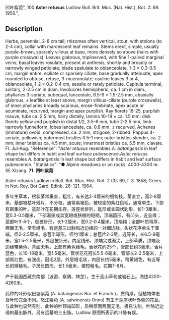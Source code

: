 凹叶紫菀",
100.**Aster retusus** Ludlow Bull. Brit. Mus. (Nat. Hist.), Bot. 2: 69. 1956.",

## Description
Herbs, perennial, 2-8 cm tall; rhizomes often vertical, stout, with stolons (to 2-4 cm), collar with marcescent leaf remains. Stems erect, simple, usually purple-brown, sparsely villous at base, more densely so above (hairs with purple crosswalls). Leaves glabrous, triplinerved, with fine 1-paired marginal veins; basal leaves rosulate, present at anthesis, shortly and broadly or narrowly winged petiolate; blade spatulate to oblanceolate, 1-3 × 0.3-0.5 cm, margin entire, eciliate or sparsely ciliate, base gradually attenuate, apex rounded to obtuse, retuse, 3-mucronulate; cauline leaves 3 or 4, oblanceolate, 1-2 × 0.2-0.4 cm, sessile or rarely petiolate. Capitula terminal, solitary, 2-2.5 cm in diam. Involucres hemispheric, ca. 1 cm in diam.; phyllaries 3-seriate, subequal, lanceolate, 6.5-9 × 1.5-2.5 mm, abaxially glabrous, ± leaflike at least above, margin villous-ciliate (purple crosswalls), of inner phyllaries broadly scarious, erose-fimbriate, apex acute or acuminate, recurved, margin and apex purplish. Ray florets 16-25, purplish mauve, tube ca. 2.5 mm, hairy distally, lamina 10-18 × ca. 1.5 mm; disk florets yellow and purplish in distal 1/2, 3.5-6 mm, tube 2-2.5 mm, limb narrowly funnelform, lobes lanceolate, ca. 0.8 mm, ± recurved. Achenes (immature) ovoid, compressed, ca. 2 mm, strigose, 2-ribbed. Pappus 4-seriate, yellowish; outermost bristles 0.5-1 mm; outer bristles slender, ca. 2 mm; inner bristles ca. 4.5 mm, acute; innermost bristles ca. 5.5 mm, clavate. Fl. Jul-Aug.
  "Reference": "*Aster retusus* resembles *A. batangensis* in leaf shape but differs in habit and leaf surface pubescence.*Aster retusus* resembles *A. batangensis* in leaf shape but differs in habit and leaf surface pubescence.
  "Statistics": "● Alpine meadows or on rocks; 4000-4300 m. SE Xizang.
**71. 凹叶紫菀**

Aster retusus Ludlow in Bull. Brit. Mus. Hist. Not. 2 (3): 69, f. 3. 1858; Griers. in Not. Roy. Bot Gard. Edinb. 26: 121. 1964.

多年生草本，根状茎常垂直，粗壮，有长达2-4厘米的细匍枝。茎直立，高2-8厘米，基部被枯叶残片，不分枝，通常紫褐色，被较密的紫红色毛，通常单生，下部有密集的叶。基部叶在花期生存，莲座状排列，匙形或长圆状匙形，长1-3厘米，宽0.3-0.5厘米，下部渐狭成具宽翅或狭翅的短柄，顶端圆形，有凹头，近全缘；茎部叶3-4个，倒披针形，长1-2厘米，宽0.2-0.4厘米，顶端钝；全部叶质稍厚，两面无毛，常有缘毛，有远基三出脉和近边缘的一对细边脉。头状花序单生于茎端，径2-2.5厘米。总苞半球形，径约1厘米；总苞片2-3层，近等长，长6.5-9毫米，宽1.5-2.5毫米，外层披针形，内层线形，顶端尖或渐尖，上部草质，顶端及边缘带紫色，背面无毛，上部有紫色缘毛。舌状花约25个，管部长约3毫米，舌片蓝色，长10-18毫米，宽1.5毫米。管状花花冠长5.5-6毫米，管部长2-2.5毫米，上部紫红色，有浅齿。冠毛2层，外层短毛状，内层长约5毫米，稍黄褐色，有近等长的微糙毛。子房长圆形，长1.5毫米，被短粗毛。花期7-8月。

产于我国西藏东南部（波密、察隅、林芝）。生于高山草甸或岩石上。海拔4200-4260米。

此种的叶形似巴塘紫菀 (A. batangensis Bur. et Franch.)，质稍厚，但植物体态及叶形完全不同。怒江紫菀 (A. salwinensis Onno) 有生于莲座状叶外侧的花茎，与此种也显然有别。此种的叶顶端凹形，质稍厚而两面无毛，极易认别。叶除近边缘的基出脉外，另有远基的三出脉。Ludlow 原图所表示的叶脉有误。
